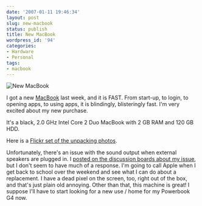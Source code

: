 ```yaml
---
date: '2007-01-11 19:46:34'
layout: post
slug: new-macbook
status: publish
title: New MacBook
wordpress_id: '94'
categories:
- Hardware
- Personal
tags:
- macbook
---
```


![New MacBook](http://thomas.fiveuptons.com/blog/wp-content/uploads/2007/01/new_macbook.JPG)

I got a new [MacBook](http://www.apple.com/macbook/macbook.html) last week, and it is FAST.  From start-up, to login, to opening apps, to using apps, it is blindingly, blisteringly fast.  I'm very excited about my new purchase.

It's a black, 2.0 GHz Intel Core 2 Duo MacBook with 2 GB RAM and 120 GB HDD.

Here is a [Flickr set of the unpacking photos](http://www.flickr.com/photos/third/sets/72157594474124489/).

Unfortunately, there's an issue with the sound output when external speakers are plugged in.  I [posted on the discussion boards about my issue](http://discussions.apple.com/thread.jspa?threadID=803432&tstart=0), but I don't seem to have much of a response.  I'm going to call Apple when I get back to school over the weekend and see what I can do about a replacement.  I have a dead pixel on the screen, too, right out of the box, and that's just plain old annoying.
Other than that, this machine is great!  I suppose I'll have to start looking for a new use / home for my Powerbook G4 now.
